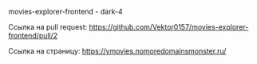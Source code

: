 movies-explorer-frontend - dark-4

Ссылка на pull request: https://github.com/Vektor0157/movies-explorer-frontend/pull/2

Ссылка на страницу: https://vmovies.nomoredomainsmonster.ru/